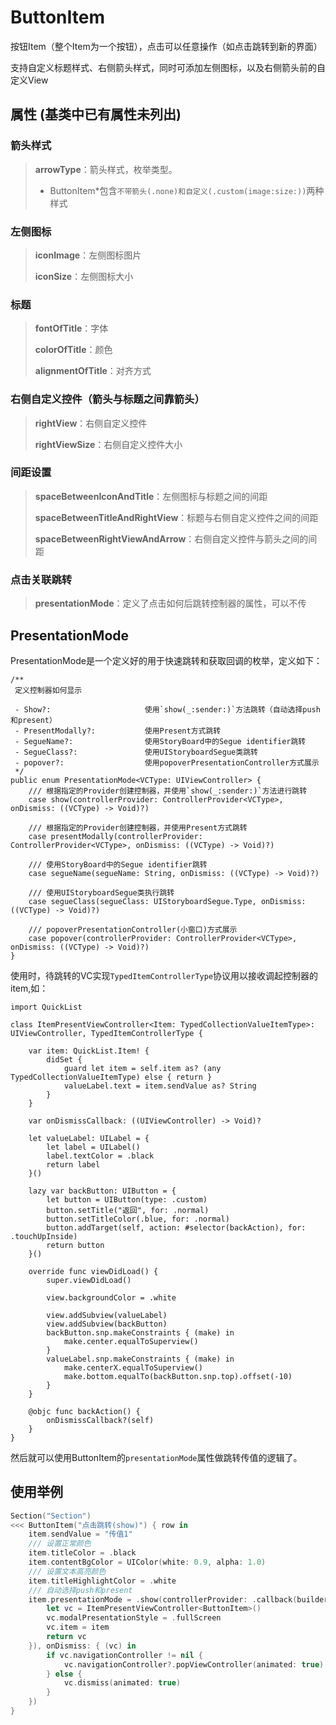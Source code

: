 # ButtonItem

按钮Item（整个Item为一个按钮），点击可以任意操作（如点击跳转到新的界面）

支持自定义标题样式、右侧箭头样式，同时可添加左侧图标，以及右侧箭头前的自定义View

## 属性 (基类中已有属性未列出)

### 箭头样式

> **arrowType**：箭头样式，枚举类型。
>
> * ButtonItem*包含`不带箭头(.none)和自定义(.custom(image:size:))`两种样式

### 左侧图标

> **iconImage**：左侧图标图片
>
> **iconSize**：左侧图标大小

### 标题

>**fontOfTitle**：字体
>
>**colorOfTitle**：颜色
>
>**alignmentOfTitle**：对齐方式

### 右侧自定义控件（箭头与标题之间靠箭头）

>**rightView**：右侧自定义控件
>
>**rightViewSize**：右侧自定义控件大小

### 间距设置

>**spaceBetweenIconAndTitle**：左侧图标与标题之间的间距
>
>**spaceBetweenTitleAndRightView**：标题与右侧自定义控件之间的间距
>
>**spaceBetweenRightViewAndArrow**：右侧自定义控件与箭头之间的间距

### 点击关联跳转

> **presentationMode**：定义了点击如何后跳转控制器的属性，可以不传

## PresentationMode
PresentationMode是一个定义好的用于快速跳转和获取回调的枚举，定义如下：
```
/**
 定义控制器如何显示

 - Show?:                     使用`show(_:sender:)`方法跳转（自动选择push和present）
 - PresentModally?:           使用Present方式跳转
 - SegueName?:                使用StoryBoard中的Segue identifier跳转
 - SegueClass?:               使用UIStoryboardSegue类跳转
 - popover?:                  使用popoverPresentationController方式展示
 */
public enum PresentationMode<VCType: UIViewController> {
    /// 根据指定的Provider创建控制器，并使用`show(_:sender:)`方法进行跳转
    case show(controllerProvider: ControllerProvider<VCType>, onDismiss: ((VCType) -> Void)?)

    /// 根据指定的Provider创建控制器，并使用Present方式跳转
    case presentModally(controllerProvider: ControllerProvider<VCType>, onDismiss: ((VCType) -> Void)?)

    /// 使用StoryBoard中的Segue identifier跳转
    case segueName(segueName: String, onDismiss: ((VCType) -> Void)?)

    /// 使用UIStoryboardSegue类执行跳转
    case segueClass(segueClass: UIStoryboardSegue.Type, onDismiss: ((VCType) -> Void)?)

    /// popoverPresentationController(小窗口)方式展示
    case popover(controllerProvider: ControllerProvider<VCType>, onDismiss: ((VCType) -> Void)?)
}
```
使用时，待跳转的VC实现`TypedItemControllerType`协议用以接收调起控制器的item,如：
```
import QuickList

class ItemPresentViewController<Item: TypedCollectionValueItemType>: UIViewController, TypedItemControllerType {
    
    var item: QuickList.Item! {
        didSet {
            guard let item = self.item as? (any TypedCollectionValueItemType) else { return }
            valueLabel.text = item.sendValue as? String
        }
    }
    
    var onDismissCallback: ((UIViewController) -> Void)?
    
    let valueLabel: UILabel = {
        let label = UILabel()
        label.textColor = .black
        return label
    }()
    
    lazy var backButton: UIButton = {
        let button = UIButton(type: .custom)
        button.setTitle("返回", for: .normal)
        button.setTitleColor(.blue, for: .normal)
        button.addTarget(self, action: #selector(backAction), for: .touchUpInside)
        return button
    }()
    
    override func viewDidLoad() {
        super.viewDidLoad()
        
        view.backgroundColor = .white
        
        view.addSubview(valueLabel)
        view.addSubview(backButton)
        backButton.snp.makeConstraints { (make) in
            make.center.equalToSuperview()
        }
        valueLabel.snp.makeConstraints { (make) in
            make.centerX.equalToSuperview()
            make.bottom.equalTo(backButton.snp.top).offset(-10)
        }
    }
    
    @objc func backAction() {
        onDismissCallback?(self)
    }
}
```
然后就可以使用ButtonItem的`presentationMode`属性做跳转传值的逻辑了。

## 使用举例

```swift
Section("Section")
<<< ButtonItem("点击跳转(show)") { row in
    item.sendValue = "传值1"
    /// 设置正常颜色
    item.titleColor = .black
    item.contentBgColor = UIColor(white: 0.9, alpha: 1.0)
    /// 设置文本高亮颜色
    item.titleHighlightColor = .white
    /// 自动选择push和present
    item.presentationMode = .show(controllerProvider: .callback(builder: { [weak item] () -> UIViewController in
        let vc = ItemPresentViewController<ButtonItem>()
        vc.modalPresentationStyle = .fullScreen
        vc.item = item
        return vc
    }), onDismiss: { (vc) in
        if vc.navigationController != nil {
            vc.navigationController?.popViewController(animated: true)
        } else {
            vc.dismiss(animated: true)
        }
    })
}
```



